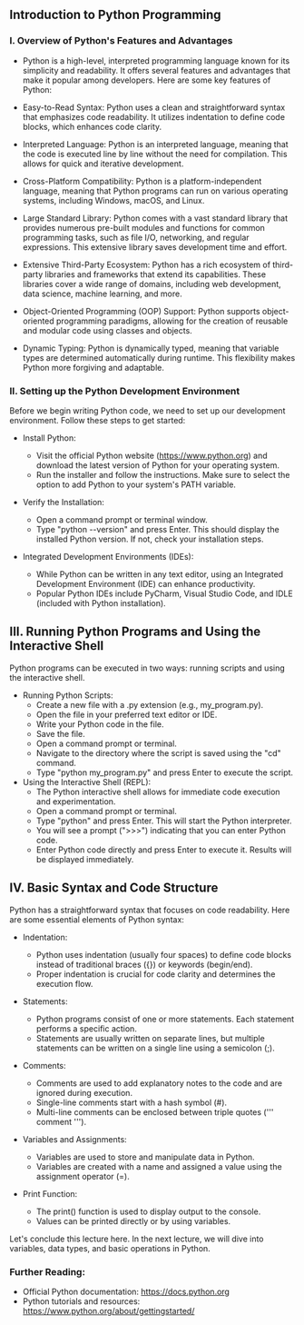 ## Introduction to Python Programming

### I. Overview of Python's Features and Advantages

- Python is a high-level, interpreted programming language known for its simplicity and readability. It offers several features and advantages that make it popular among developers. Here are some key features of Python:

- Easy-to-Read Syntax: Python uses a clean and straightforward syntax that emphasizes code readability. It utilizes indentation to define code blocks, which enhances code clarity.

- Interpreted Language: Python is an interpreted language, meaning that the code is executed line by line without the need for compilation. This allows for quick and iterative development.

- Cross-Platform Compatibility: Python is a platform-independent language, meaning that Python programs can run on various operating systems, including Windows, macOS, and Linux.

- Large Standard Library: Python comes with a vast standard library that provides numerous pre-built modules and functions for common programming tasks, such as file I/O, networking, and regular expressions. This extensive library saves development time and effort.

- Extensive Third-Party Ecosystem: Python has a rich ecosystem of third-party libraries and frameworks that extend its capabilities. These libraries cover a wide range of domains, including web development, data science, machine learning, and more.

- Object-Oriented Programming (OOP) Support: Python supports object-oriented programming paradigms, allowing for the creation of reusable and modular code using classes and objects.

- Dynamic Typing: Python is dynamically typed, meaning that variable types are determined automatically during runtime. This flexibility makes Python more forgiving and adaptable.

### II. Setting up the Python Development Environment

Before we begin writing Python code, we need to set up our development environment. Follow these steps to get started:

- Install Python:
    - Visit the official Python website (https://www.python.org) and download the latest version of Python for your operating system.
    - Run the installer and follow the instructions. Make sure to select the option to add Python to your system's PATH variable.

- Verify the Installation:
    - Open a command prompt or terminal window.
    - Type "python --version" and press Enter. This should display the installed Python version. If not, check your installation steps.

- Integrated Development Environments (IDEs):
    - While Python can be written in any text editor, using an Integrated Development Environment (IDE) can enhance productivity.
    - Popular Python IDEs include PyCharm, Visual Studio Code, and IDLE (included with Python installation).

## III. Running Python Programs and Using the Interactive Shell
 Python programs can be executed in two ways: running scripts and using the interactive shell.

- Running Python Scripts:
    - Create a new file with a .py extension (e.g., my_program.py).
    - Open the file in your preferred text editor or IDE.
    - Write your Python code in the file.
    - Save the file.
    - Open a command prompt or terminal.
    - Navigate to the directory where the script is saved using the "cd" command.
    - Type "python my_program.py" and press Enter to execute the script.
- Using the Interactive Shell (REPL):
    - The Python interactive shell allows for immediate code execution and experimentation.
    - Open a command prompt or terminal.
    - Type "python" and press Enter. This will start the Python interpreter.
    - You will see a prompt (">>>") indicating that you can enter Python code.
    - Enter Python code directly and press Enter to execute it. Results will be displayed immediately.
## IV. Basic Syntax and Code Structure
 Python has a straightforward syntax that focuses on code readability. Here are some essential elements of Python syntax:

- Indentation:
    - Python uses indentation (usually four spaces) to define code blocks instead of traditional braces ({}) or keywords (begin/end).
    - Proper indentation is crucial for code clarity and determines the execution flow.

- Statements:
    - Python programs consist of one or more statements. Each statement performs a specific action.
    - Statements are usually written on separate lines, but multiple statements can be written on a single line using a semicolon (;).

- Comments:
    - Comments are used to add explanatory notes to the code and are ignored during execution.
    - Single-line comments start with a hash symbol (#).
    - Multi-line comments can be enclosed between triple quotes (''' comment ''').
- Variables and Assignments:
    - Variables are used to store and manipulate data in Python.
    - Variables are created with a name and assigned a value using the assignment operator (=).
- Print Function:
    - The print() function is used to display output to the console.
    - Values can be printed directly or by using variables.

Let's conclude this lecture here. In the next lecture, we will dive into variables, data types, and basic operations in Python.

### Further Reading:
- Official Python documentation: https://docs.python.org
- Python tutorials and resources: https://www.python.org/about/gettingstarted/
